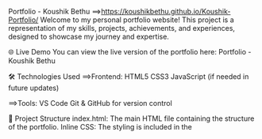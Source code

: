 Portfolio - Koushik Bethu ==>https://koushikbethu.github.io/Koushik-Portfolio/
Welcome to my personal portfolio website! This project is a representation of my skills, projects, achievements, and experiences, designed to showcase my journey and expertise.

🌐 Live Demo
You can view the live version of the portfolio here:
Portfolio - Koushik Bethu

🛠️ Technologies Used
==>Frontend:
HTML5
CSS3
JavaScript (if needed in future updates)

==>Tools:
VS Code
Git & GitHub for version control

📑 Project Structure
index.html: The main HTML file containing the structure of the portfolio.
Inline CSS: The styling is included in the <style> tag inside the head section of index.html.
Images:
KANNA.jpg: Profile picture used in the portfolio.
audio-isl.jpg and audio-isl-2.jpg: Images for the Audio to ISL Converter project.
instagram.png, github.png, linkedin.png, coding.png: Social media and coding profile icons.

🚀 Features
About Me:
A brief introduction and highlights of my background and skills.
Skills and Tech Stack:
Showcasing programming languages, web development skills, and tools I am proficient in.
Projects:
Key projects like the "Audio to ISL Converter" are highlighted with images and descriptions.
Achievements:
Listing academic and extracurricular accomplishments.
Interactive Elements:
Hover effects on buttons, icons, and skill sections.
Social Media Links:
Connect to my GitHub, LinkedIn, Instagram, and LeetCode profiles.

📖 How to Run the Project Locally
1.Clone the Repository:
==> bash
git clone https://github.com/koushikbethu/Koushik-Portfolio.git
2.Navigate to the Directory:
cd Koushik-Portfolio
3.Open the Project:
Open the index.html file in your favorite web browser.

🤝 Contributing
Contributions are welcome! If you have any suggestions for improvement:
Fork this repository.
Create a new branch for your feature/bug fix.
Submit a pull request for review.

📄 License
This project is licensed under the MIT License.
Feel free to use or modify it as needed!

🙌 Acknowledgments
Icons and Images: Ensure proper attribution if sourced externally.
Inspiration: Self-created with a goal to represent my academic and professional journey.




